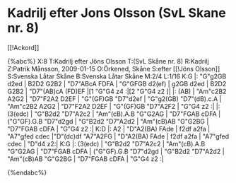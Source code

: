 # Kadrilj efter Jons Olsson (SvL Skane nr. 8)

[[!Ackord]]

{%abc%}
X:8
T:Kadrilj efter Jöns Olsson
T:(SvL Skåne nr. 8)
R:Kadrilj
Z:Patrik Månsson, 2009-01-15
O:Örkened, Skåne
S:efter [[!Jöns Olsson]]
S:Svenska Låtar Skåne
B:Svenska Låtar Skåne
M:2/4
L:1/16
K:G
|: "G"g2GB d2ed | B2D2 G2B2 | "D7"ABcA FDFA | "G"GFGB d2(ef) |
g2GB d2ed | B2D2 G2B2 | "D7"(AB)cA (FD)EF |[1 "G"G4 z4 :|[2 "G"G4 z2 ]|
|: (AB) | "Am"c2B2 A2G2 | "D7"F2A2 D2EF | "G"(GF)GB "D7"d2ef | "G"g2(GB) "D7"(dB).c.A | 
"Am"c2B2 A2G2 | "D7"F2A2 D2EF | "G"(GF)GB "D7"A2F2 | "G"G4 z2 :|
|: (3(edc) | "G"B2d2 "D7"A2c2 | "Am"(cB).A.B "G"G2AG | "D7"FGAB cDFA | ("G"GF).G.B "D7"d2gd |
"G"B2d2 "D7"A2d2 | "Am"(cB)AB "G"G2BG | "D7"FGAB cDFA | "G"G4 z2 :|
K:D
|: A2 | "D"A2(BA) FAde | f2df a2fa | "A7"gfed cdec |"D"(dc)df "A7"A2FG | 
"D"A2(BA) FAde | f2df a2fa | "A7"gfed cdec | "D"d4 z2:|
K:G
|: (3(edc) | "G"B2d2 "D7"A2c2 | "Am"(cB).A.B "G"G2AG | "D7"FGAB cDFA | ("G"GF).G.B "D7"d2gd |
"G"B2d2 "D7"A2d2 | "Am"(cB)AB "G"G2BG | "D7"FGAB cDFA | "G"G4 z2 :|

{%endabc%}



